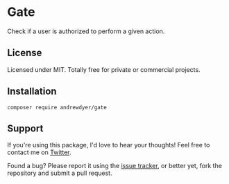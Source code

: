 # Gate
Check if a user is authorized to perform a given action.

## License
Licensed under MIT. Totally free for private or commercial projects.

## Installation
```text
composer require andrewdyer/gate
```

## Support
If you're using this package, I'd love to hear your thoughts! Feel free to contact me on [Twitter](https://twitter.com/andyer92).

Found a bug? Please report it using the [issue tracker](https://github.com/andrewdyer/gate/issues), or better yet, fork the repository and submit a pull request.